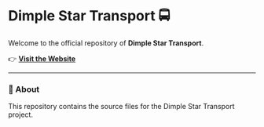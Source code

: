 # Dimple Star Transport 🚍

Welcome to the official repository of **Dimple Star Transport**.

👉 **[Visit the Website](https://drei32.github.io/dimplestar/)** 

---

### 📂 About
This repository contains the source files for the Dimple Star Transport project.
